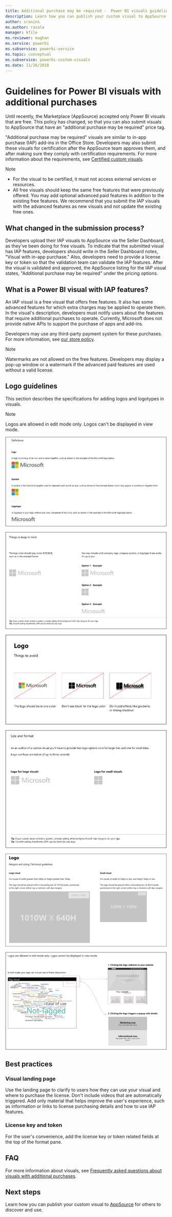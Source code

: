 ```yaml
---
title: Additional purchase may be required -  Power BI visuals guidelines
description: Learn how you can publish your custom visual to AppSource for others to discover and use it via a purchase.
author: sranins
ms.author: rasala
manager: kfile
ms.reviewer: maghan
ms.service: powerbi
ms.subservice: powerbi-service
ms.topic: conceptual
ms.subservice: powerbi-custom-visuals
ms.date: 11/26/2018
---
```


# Guidelines for Power BI visuals with additional purchases

Until recently, the Marketplace (AppSource) accepted only Power BI visuals that are free. This policy has changed, so that you can also submit visuals to AppSource that have an "additional purchase may be required" price tag. 

"Additional purchase may be required" visuals are similar to in-app purchase (IAP) add-ins in the Office Store. Developers may also submit these visuals for certification after the AppSource team approves them, and after making sure they comply with certification requirements. For more information about the requirements, see [Certified custom visuals](../power-bi-custom-visuals-certified.md).

> [!NOTE]
> * For the visual to be certified, it must not access external services or resources.
> * All free visuals should keep the same free features that were previously offered. You may add optional advanced paid features in addition to the existing free features. We recommend that you submit the IAP visuals with the advanced features as new visuals and not update the existing free ones.


## What changed in the submission process?

Developers upload their IAP visuals to AppSource via the Seller Dashboard, as they've been doing for free visuals. To indicate that the submitted visual has IAP features, developers should write in the Seller Dashboard notes, "Visual with in-app purchase." Also, developers need to provide a license key or token so that the validation team can validate the IAP features. After the visual is validated and approved, the AppSource listing for the IAP visual states, "Additional purchase may be required" under the pricing options.

## What is a Power BI visual with IAP features?

An IAP visual is a free visual that offers free features. It also has some advanced features for which extra charges may be applied to operate them. In the visual's description, developers must notify users about the features that require additional purchases to operate. Currently, Microsoft does not provide native APIs to support the purchase of apps and add-ins.

Developers may use any third-party payment system for these purchases. For more information, see [our store policy](https://docs.microsoft.com/office/dev/store/validation-policies#2-apps-or-add-ins-can-display-certain-ads).

> [!NOTE]
> Watermarks are not allowed on the free features. Developers may display a pop-up window or a watermark if the advanced paid features are used without a valid license.  

## Logo guidelines

This section describes the specifications for adding logos and logotypes in visuals.

> [!NOTE]
> Logos are allowed in edit mode only. Logos can't be displayed in view mode.

![Definitions](media/office-store-in-app-purchase-visual-guidelines/definitions.png)

![Things to keep in mind](media/office-store-in-app-purchase-visual-guidelines/things-to-keep-in-mind.png)

![Things to avoid](media/office-store-in-app-purchase-visual-guidelines/things-to-avoid.png)

![Size and format](media/office-store-in-app-purchase-visual-guidelines/size-and-format.png)

![Margins and sizing](media/office-store-in-app-purchase-visual-guidelines/margins-and-sizes.png)

![Edit mode](media/office-store-in-app-purchase-visual-guidelines/logos-in-edit-mode.png)

## Best practices

### Visual landing page

Use the landing page to clarify to users how they can use your visual and where to purchase the license. Don't include videos that are automatically triggered. Add only material that helps improve the user's experience, such as information or links to license purchasing details and how to use IAP features.

### License key and token

For the user's convenience, add the license key or token related fields at the top of the format pane.

## FAQ

For more information about visuals, see  [Frequently asked questions about visuals with additional purchases](https://docs.microsoft.com/power-bi/power-bi-custom-visuals-faq#visuals-with-additional-purchases).

## Next steps

Learn how you can publish your custom visual to [AppSource](office-store.md) for others to discover and use.
